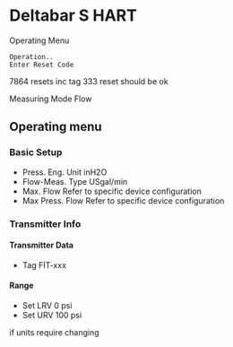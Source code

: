 # Deltabar S HART


Operating Menu


	Operation..  
	Enter Reset Code
7864 resets inc tag
333 reset should be ok

Measuring Mode	Flow

## Operating menu

### Basic Setup
+ Press. Eng. Unit	inH2O
+ Flow-Meas. Type	USgal/min
+ Max. Flow		Refer to specific device configuration
+ Max Press. Flow	Refer to specific device configuration


### Transmitter Info

#### Transmitter Data

+ Tag		FIT-xxx


#### Range
  
+ Set LRV			0 psi
+ Set URV			100 psi

 if units require changing




